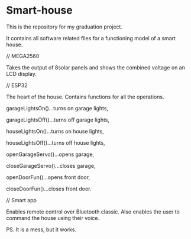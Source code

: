 # Smart-house
This is the repository for my graduation project.

It contains all software related files for a functioning model of a smart house.



// MEGA2560

   Takes the output of 8solar panels and shows the combined voltage on an LCD display.
  
  
  
// ESP32

  The heart of the house. Contains functions for all the operations.
  
  garageLightsOn()...turns on garage lights,
  
  garageLightsOff()...turns off garage lights,
  
  houseLightsOn()...turns on house lights,
  
  houseLightsOff()...turns off house lights,
  
  openGarageServo()...opens garage,
  
  closeGarageServo()...closes garage,
  
  openDoorFun()...opens front door,
  
  closeDoorFun()...closes front door.
  
  
  
// Smart app

  Enables remote control over Bluetooth classic.
  Also enables the user to command the house using their voice.
  
  PS. It is a mess, but it works.
